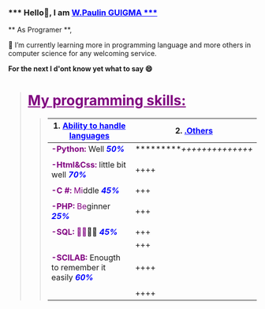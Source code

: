 ### *** Hello👋, I am <font color="blue"><ins>W.Paulin GUIGMA ***</font>
** As Programer **,

🌱 I’m currently learning more in programming language and more others in computer science for any welcoming service.

**For the next I d'ont know yet what to say 😄**

> # <font color="purple"> <ins>**My programming skills:**</ins></font>
>> | 1.<font color="blue"> <ins>Ability to handle languages</ins></font> | 2.<font color="blue"> <ins>.Others</ins></font> |
>> |--------------------------------- | --------- |
>> | <font color="purple">**-Python:**</font> Well <font color="blue">***50%***</font> |**********++++++++++++++*|
>> |||
>> | <font color="purple">**-Html&Css:</font>** little bit well <font color="blue">***70%***</font> |++++|
>> ||<font color="blue"></font>|
>> | <font color="purple">**-C #:** Mi</font>ddle <font color="blue">***45%***</font>|+++|
>> |||
>> | <font color="purple">**-PHP:** Be</font>ginner <font color="blue">***25%***</font>|+++|
>> |||
>> | <font color="purple">**-SQL:** 🤔🤔</font>🤔🤔 <font color="blue">***45%***</font>|+++|
>> ||+++|
>> | <font color="purple">**-SCILAB:**</font> Enougth to remember it easily <font color="blue">***60%***</font>|++++|
>> |||
>> ||++++|

<!--
**07gitgp01/07gitgp01** is a ✨ _special_ ✨ repository because its `README.md` (this file) appears on your GitHub profile.

Here are some ideas to get you started:

- 🔭 I’m currently working on ...
- 🌱 I’m currently learning ...
- 👯 I’m looking to collaborate on ...
- 🤔 I’m looking for help with ...
- 💬 Ask me about ...
- 📫 How to reach me: ...
- 😄 Pronouns: ...
- ⚡ Fun fact: ...
-->

